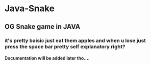 # Java-Snake

## OG Snake game in JAVA 
### it's pretty baisic just eat them apples and when u lose just press the space bar  pretty self explanatory right?


#### Documentation will be added later tho....
